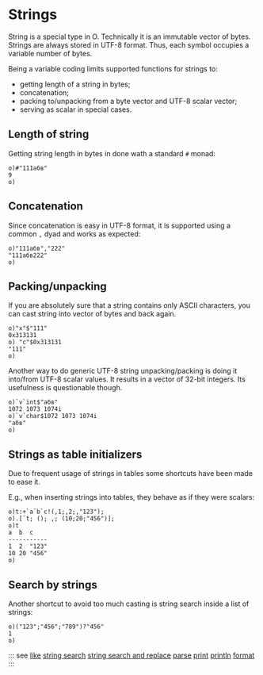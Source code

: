 # Strings

String is a special type in O. Technically it is an immutable vector of bytes.
Strings are always stored in UTF-8 format. Thus, each symbol occupies a variable number of bytes.

Being a variable coding limits supported functions for strings to:
* getting length of a string in bytes;
* concatenation;
* packing to/unpacking from a byte vector and UTF-8 scalar vector;
* serving as scalar in special cases.

## Length of string

Getting string length in bytes in done wath a standard ```#``` monad:

```o
o)#"111абв"
9
o)
```

## Concatenation

Since concatenation is easy in UTF-8 format, it is supported using a common ```,``` dyad and works as expected:

```o
o)"111абв","222"
"111абв222"
o)
```

## Packing/unpacking

If you are absolutely sure that a string contains only ASCII characters, you can cast string into vector of bytes and back again.

```o
o)"x"$"111"
0x313131
o) "c"$0x313131
"111"
o)
```

Another way to do generic UTF-8 string unpacking/packing is doing it into/from UTF-8 scalar values. It results in a vector of 32-bit integers. Its usefulness is questionable though.

```o
o)`v`int$"абв"
1072 1073 1074i
o)`v`char$1072 1073 1074i
"абв"
o)
```

## Strings as table initializers

Due to frequent usage of strings in tables some shortcuts have been made to ease it.

E.g., when inserting strings into tables, they behave as if they were scalars:

```o
o)t:+`a`b`c!(,1;,2;,"123");
o).[`t; (); ,; (10;20;"456")];
o)t
a  b  c
-----------
1  2  "123"
10 20 "456"
o)
```

## Search by strings

Another shortcut to avoid too much casting is string search inside a list of strings:

```o
o)("123";"456";"789")?"456"
1
o)
```

::: see
[like](/verbs/string/like.md)
[string search](/verbs/string/ss.md)
[string search and replace](/verbs/string/ssr.md)
[parse](/verbs/string/parse.md)
[print](/verbs/string/print.md)
[println](/verbs/string/println.md)
[format](/verbs/string/format.md)
:::
